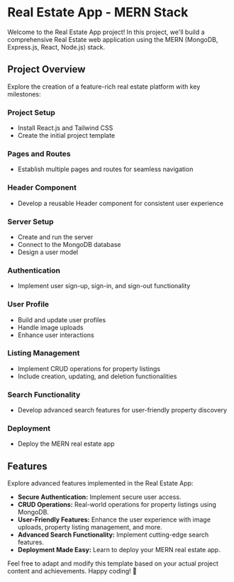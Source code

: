 # Real Estate App - MERN Stack

Welcome to the Real Estate App project! In this project, we'll build a comprehensive Real Estate web application using the MERN (MongoDB, Express.js, React, Node.js) stack.

## Project Overview

Explore the creation of a feature-rich real estate platform with key milestones:

### Project Setup

- Install React.js and Tailwind CSS
- Create the initial project template

### Pages and Routes

- Establish multiple pages and routes for seamless navigation

### Header Component

- Develop a reusable Header component for consistent user experience

### Server Setup

- Create and run the server
- Connect to the MongoDB database
- Design a user model

### Authentication

- Implement user sign-up, sign-in, and sign-out functionality

### User Profile

- Build and update user profiles
- Handle image uploads
- Enhance user interactions

### Listing Management

- Implement CRUD operations for property listings
- Include creation, updating, and deletion functionalities

### Search Functionality

- Develop advanced search features for user-friendly property discovery

### Deployment

- Deploy the MERN real estate app

## Features

Explore advanced features implemented in the Real Estate App:

- **Secure Authentication:** Implement secure user access.
- **CRUD Operations:** Real-world operations for property listings using MongoDB.
- **User-Friendly Features:** Enhance the user experience with image uploads, property listing management, and more.
- **Advanced Search Functionality:** Implement cutting-edge search features.
- **Deployment Made Easy:** Learn to deploy your MERN real estate app.

Feel free to adapt and modify this template based on your actual project content and achievements. Happy coding! 🚀
